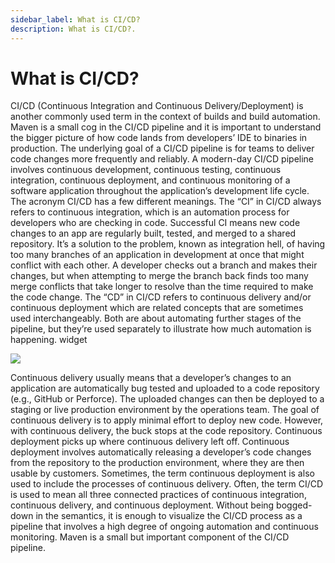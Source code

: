 ```yaml
---
sidebar_label: What is CI/CD?
description: What is CI/CD?.
---
```


# What is CI/CD?

CI/CD (Continuous Integration and Continuous Delivery/Deployment) is another commonly used term in the context of builds and build automation. Maven is a small cog in the CI/CD pipeline and it is important to understand the bigger picture of how code lands from developers’ IDE to binaries in production. The underlying goal of a CI/CD pipeline is for teams to deliver code changes more frequently and reliably. A modern-day CI/CD pipeline involves continuous development, continuous testing, continuous integration, continuous deployment, and continuous monitoring of a software application throughout the application’s development life cycle.
The acronym CI/CD has a few different meanings. The “CI” in CI/CD always refers to continuous integration, which is an automation process for developers who are checking in code. Successful CI means new code changes to an app are regularly built, tested, and merged to a shared repository. It’s a solution to the problem, known as integration hell, of having too many branches of an application in development at once that might conflict with each other. A developer checks out a branch and makes their changes, but when attempting to merge the branch back finds too many merge conflicts that take longer to resolve than the time required to make the code change.
The “CD” in CI/CD refers to continuous delivery and/or continuous deployment which are related concepts that are sometimes used interchangeably. Both are about automating further stages of the pipeline, but they’re used separately to illustrate how much automation is happening.
widget

![](https://i.imgur.com/s6b0Z28.png)

Continuous delivery usually means that a developer’s changes to an application are automatically bug tested and uploaded to a code repository (e.g., GitHub or Perforce). The uploaded changes can then be deployed to a staging or live production environment by the operations team. The goal of continuous delivery is to apply minimal effort to deploy new code. However, with continuous delivery, the buck stops at the code repository.
Continuous deployment picks up where continuous delivery left off. Continuous deployment involves automatically releasing a developer’s code changes from the repository to the production environment, where they are then usable by customers. Sometimes, the term continuous deployment is also used to include the processes of continuous delivery.
Often, the term CI/CD is used to mean all three connected practices of continuous integration, continuous delivery, and continuous deployment. Without being bogged-down in the semantics, it is enough to visualize the CI/CD process as a pipeline that involves a high degree of ongoing automation and continuous monitoring. Maven is a small but important component of the CI/CD pipeline.